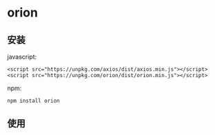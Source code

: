 # orion

## 安装
javascript: 

    <script src="https://unpkg.com/axios/dist/axios.min.js"></script>
    <script src="https://unpkg.com/orion/dist/orion.min.js"></script>

npm:

    npm install orion
## 使用